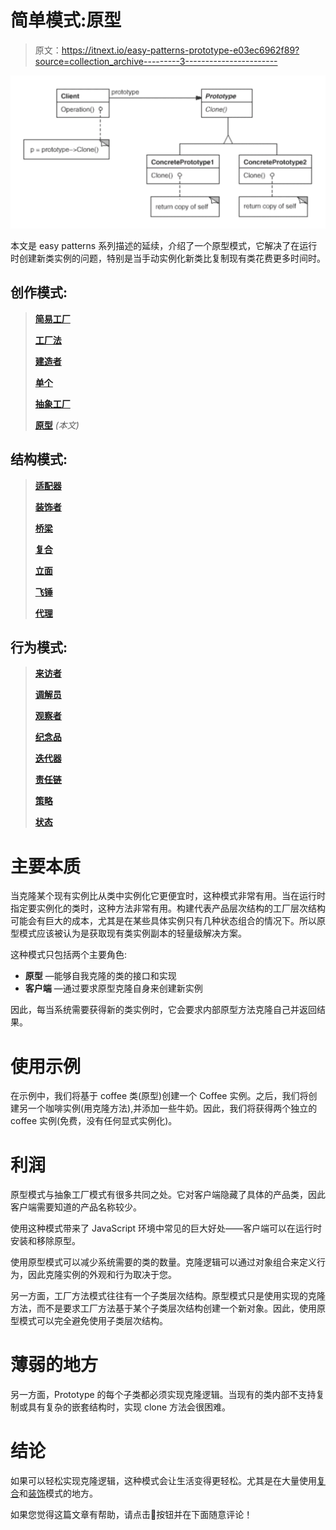 # 简单模式:原型

> 原文：<https://itnext.io/easy-patterns-prototype-e03ec6962f89?source=collection_archive---------3----------------------->

![](img/f5c1637f7ef83699e132b0cda1791f69.png)

本文是 easy patterns 系列描述的延续，介绍了一个原型模式，它解决了在运行时创建新类实例的问题，特别是当手动实例化新类比复制现有类花费更多时间时。

## 创作模式:

> [**简易工厂**](/easy-patterns-simple-factory-b946a086fd7e)
> 
> [**工厂法**](/easy-patterns-factory-method-5f27385ac5c)
> 
> [**建造者**](/easy-patterns-builder-d85655bcf8aa)
> 
> [**单个**](/easy-patterns-singleton-283356fb29bf)
> 
> [**抽象工厂**](/easy-patterns-abstract-factory-2325cb398fc6)
> 
> [**原型**](/easy-patterns-prototype-e03ec6962f89) *(本文)*

## 结构模式:

> [**适配器**](/easy-patterns-adapter-9b5806cb346f)
> 
> [**装饰者**](/easy-patterns-decorator-eaa96c0550ea)
> 
> [**桥梁**](/easy-patterns-bridge-28d50dc25f9f)
> 
> [**复合**](/easy-patterns-composite-8b28aa1f158)
> 
> [**立面**](/easy-patterns-facade-8cb185f4f44f)
> 
> [**飞锤**](/easy-patterns-flyweight-dab4c018f7f5)
> 
> [**代理**](/easy-patterns-proxy-45fc3a648020)

## 行为模式:

> [**来访者**](/easy-patterns-visitor-b8ef57eb957)
> 
> [**调解员**](/easy-patterns-mediator-e0bf18fefdf9)
> 
> [**观察者**](/easy-patterns-observer-63c832d41ffd)
> 
> [**纪念品**](/easy-patterns-memento-ce966cec7478)
> 
> [**迭代器**](/easy-patterns-iterator-f5c0dd85957)
> 
> [**责任链**](/easy-patterns-chain-of-responsibility-9a84307ad837)
> 
> [**策略**](/easy-patterns-strategy-ecb6f6fc0ef3)
> 
> [**状态**](/easy-patterns-state-ec87a1a487b4)

# 主要本质

当克隆某个现有实例比从类中实例化它更便宜时，这种模式非常有用。当在运行时指定要实例化的类时，这种方法非常有用。构建代表产品层次结构的工厂层次结构可能会有巨大的成本，尤其是在某些具体实例只有几种状态组合的情况下。所以原型模式应该被认为是获取现有类实例副本的轻量级解决方案。

这种模式只包括两个主要角色:

*   **原型** —能够自我克隆的类的接口和实现
*   **客户端** —通过要求原型克隆自身来创建新实例

因此，每当系统需要获得新的类实例时，它会要求内部原型方法克隆自己并返回结果。

# 使用示例

在示例中，我们将基于 coffee 类(原型)创建一个 Coffee 实例。之后，我们将创建另一个咖啡实例(用克隆方法),并添加一些牛奶。因此，我们将获得两个独立的 coffee 实例(免费，没有任何显式实例化)。

# 利润

原型模式与抽象工厂模式有很多共同之处。它对客户端隐藏了具体的产品类，因此客户端需要知道的产品名称较少。

使用这种模式带来了 JavaScript 环境中常见的巨大好处——客户端可以在运行时安装和移除原型。

使用原型模式可以减少系统需要的类的数量。克隆逻辑可以通过对象组合来定义行为，因此克隆实例的外观和行为取决于您。

另一方面，工厂方法模式往往有一个子类层次结构。原型模式只是使用实现的克隆方法，而不是要求工厂方法基于某个子类层次结构创建一个新对象。因此，使用原型模式可以完全避免使用子类层次结构。

# 薄弱的地方

另一方面，Prototype 的每个子类都必须实现克隆逻辑。当现有的类内部不支持复制或具有复杂的嵌套结构时，实现 clone 方法会很困难。

# 结论

如果可以轻松实现克隆逻辑，这种模式会让生活变得更轻松。尤其是在大量使用[复合](/easy-patterns-composite-8b28aa1f158)和[装饰](/easy-patterns-decorator-eaa96c0550ea)模式的地方。

如果您觉得这篇文章有帮助，请点击👏按钮并在下面随意评论！